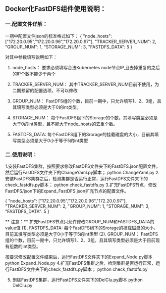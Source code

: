 ## Docker化FastDFS组件使用说明：

### 一.配置文件详解：

一期中配置文件json的标准格式如下：
{
    "node_hosts": ["172.20.0.95","172.20.0.96","172.20.0.97"],
    "TRACKER_SERVER_NUM": 2,
    "GROUP_NUM": 1,
    "STORAGE_NUM": 3,
    "FASTDFS_DATA": 5
}

对其中参数填写说明如下：

1. node_hosts：
	要求必须填写合法Kubernetes node节点IP,且去掉重复的之后的IP个数不能少于两个
	
2. TRACKER_SERVER_NUM：
	其中TRACKER_SERVER_NUM目前不使用，为二期预留的配置选项，不可以修改

3. GROUP_NUM：
	FastDFS组的个数，目前一期中，只允许填写1、2、3组，且其填写类型必须是大于0的int类型。
4. STORAGE_NUM：
	每个FastDFS组下的Storage的个数，其填写类型必须是大于0的int类型，且不能大于node_hosts的去重个数。
5. FASTDFS_DATA:
	每个FastDFS组下的Srorage的挂载磁盘的大小，目前其填写类型必须是大于0小于等于5的int类型
	
### 二.使用说明：

1.安装FastDFS集群，按照要求修改FastDFS文件夹下的FastDFS.json配置文件，然后运行FastDFS文件夹下的ChangeYaml.py脚本；
	python ChangeYaml.py
2.安装FastDFS集群之后，检测集群是否运行正常，运行FastDFS文件夹下的check_fastdfs.py脚本；
	python check_fastdfs.py
3.扩充FastDFS节点，修改FastDFS/json下的Expand_FastDFS.json扩充节点的配置文件。

{
    "node_hosts": ["172.20.0.95","172.20.0.96","172.20.0.97"],
    "TRACKER_SERVER_NUM": 2,
    "GROUP_NUM": 1,
    "STORAGE_NUM": 3,
    "FASTDFS_DATA": 5
}

** 注意：**
扩充FastDFS节点只允许修改GROUP_NUM和FASTDFS_DATA的value值
(1). FASTDFS_DATA:
	每个FastDFS组下的Srorage的挂载磁盘的大小，目前其填写类型必须是大于0小于等于5的int类型
(2). GROUP_NUM：
	FastDFS组的个数，目前一期中，只允许填写1、2、3组，且其填写类型必须是大于目前现有组数的int类型。	
	
按要求修改配置文件结束后，运行FastDFS文件夹下的Expand_Node.py脚本
		python Expand_Node.py
4.扩充FastDFS集群之后，检测集群是否运行正常，运行FastDFS文件夹下的check_fastdfs.py脚本；
	python check_fastdfs.py
	
5. 删除FastDFS集群，运行FastDFS文件夹下的DelClu.py脚本
	python DelClu.py
	
